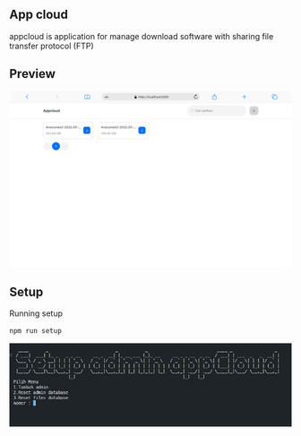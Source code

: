 

## App cloud

appcloud is application for manage download software with sharing file transfer protocol (FTP)

## Preview
![Desktop Preview](./ss/desktop.png)


## Setup
Running setup 

```bash
npm run setup
```

![Image Setup Preview](./ss/setup.jpg)